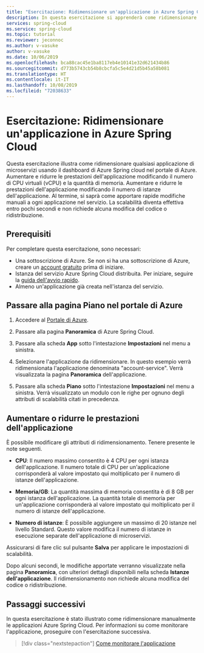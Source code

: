 ```yaml
---
title: "Esercitazione: Ridimensionare un'applicazione in Azure Spring Cloud | Microsoft Docs"
description: In questa esercitazione si apprenderà come ridimensionare un'applicazione in Azure Spring Cloud nel portale di Azure
services: spring-cloud
ms.service: spring-cloud
ms.topic: tutorial
ms.reviewer: jeconnoc
ms.author: v-vasuke
author: v-vasuke
ms.date: 10/06/2019
ms.openlocfilehash: bca88cac45e1ba8117eb4e10141e32d621434b86
ms.sourcegitcommit: d773b5743cb54b8cbcfa5c5e4d21d5b45a58b081
ms.translationtype: HT
ms.contentlocale: it-IT
ms.lasthandoff: 10/08/2019
ms.locfileid: "72038633"
---
```

# <a name="tutorial-scale-an-application-in-azure-spring-cloud"></a>Esercitazione: Ridimensionare un'applicazione in Azure Spring Cloud

Questa esercitazione illustra come ridimensionare qualsiasi applicazione di microservizi usando il dashboard di Azure Spring cloud nel portale di Azure. Aumentare e ridurre le prestazioni dell'applicazione modificando il numero di CPU virtuali (vCPU) e la quantità di memoria. Aumentare e ridurre le prestazioni dell'applicazione modificando il numero di istanze dell'applicazione. Al termine, si saprà come apportare rapide modifiche manuali a ogni applicazione nel servizio. La scalabilità diventa effettiva entro pochi secondi e non richiede alcuna modifica del codice o ridistribuzione.

## <a name="prerequisites"></a>Prerequisiti

Per completare questa esercitazione, sono necessari:
* Una sottoscrizione di Azure. Se non si ha una sottoscrizione di Azure, creare un [account gratuito](https://azure.microsoft.com/free/?WT.mc_id=A261C142F) prima di iniziare. 
* Istanza del servizio Azure Spring Cloud distribuita.  Per iniziare, seguire la [guida dell'avvio rapido](spring-cloud-quickstart-launch-app-cli.md).
* Almeno un'applicazione già creata nell'istanza del servizio.


## <a name="navigate-to-the-scale-page-in-the-azure-portal"></a>Passare alla pagina Piano nel portale di Azure

1. Accedere al [Portale di Azure](https://portal.azure.com).

1. Passare alla pagina **Panoramica** di Azure Spring Cloud.

1. Passare alla scheda **App** sotto l'intestazione **Impostazioni** nel menu a sinistra.

1. Selezionare l'applicazione da ridimensionare. In questo esempio verrà ridimensionata l'applicazione denominata "account-service". Verrà visualizzata la pagina **Panoramica** dell'applicazione.

1. Passare alla scheda **Piano** sotto l'intestazione **Impostazioni** nel menu a sinistra. Verrà visualizzato un modulo con le righe per ognuno degli attributi di scalabilità citati in precedenza.

## <a name="scale-your-application"></a>Aumentare o ridurre le prestazioni dell'applicazione

È possibile modificare gli attributi di ridimensionamento. Tenere presente le note seguenti.

* **CPU**: Il numero massimo consentito è 4 CPU per ogni istanza dell'applicazione. Il numero totale di CPU per un'applicazione corrisponderà al valore impostato qui moltiplicato per il numero di istanze dell'applicazione.

* **Memoria/GB**: La quantità massima di memoria consentita è di 8 GB per ogni istanza dell'applicazione.  La quantità totale di memoria per un'applicazione corrisponderà al valore impostato qui moltiplicato per il numero di istanze dell'applicazione.

* **Numero di istanze**: È possibile aggiungere un massimo di 20 istanze nel livello Standard. Questo valore modifica il numero di istanze in esecuzione separate dell'applicazione di microservizi.

Assicurarsi di fare clic sul pulsante **Salva** per applicare le impostazioni di scalabilità.

Dopo alcuni secondi, le modifiche apportate verranno visualizzate nella pagina **Panoramica**, con ulteriori dettagli disponibili nella scheda **Istanze dell'applicazione**. Il ridimensionamento non richiede alcuna modifica del codice o ridistribuzione.

## <a name="next-steps"></a>Passaggi successivi

In questa esercitazione è stato illustrato come ridimensionare manualmente le applicazioni Azure Spring Cloud.  Per informazioni su come monitorare l'applicazione, proseguire con l'esercitazione successiva.

> [!div class="nextstepaction"]
> [Come monitorare l'applicazione](spring-cloud-tutorial-distributed-tracing.md)
